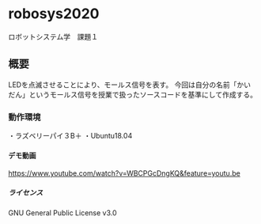 # robosys2020
ロボットシステム学　課題１

## 概要
LEDを点滅させることにより、モールス信号を表す。
今回は自分の名前「かいだん」というモールス信号を授業で扱ったソースコードを基準にして作成する。

### 動作環境
・ラズベリーパイ３B＋
・Ubuntu18.04

#### デモ動画
https://www.youtube.com/watch?v=WBCPGcDngKQ&feature=youtu.be

##### ライセンス
GNU General Public License v3.0
